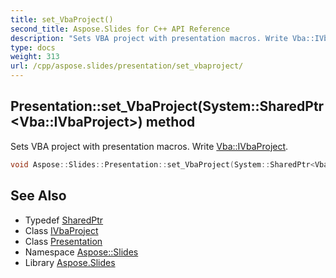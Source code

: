 ```yaml
---
title: set_VbaProject()
second_title: Aspose.Slides for C++ API Reference
description: "Sets VBA project with presentation macros. Write Vba::IVbaProject."
type: docs
weight: 313
url: /cpp/aspose.slides/presentation/set_vbaproject/
---
```

## Presentation::set_VbaProject(System::SharedPtr\<Vba::IVbaProject\>) method


Sets VBA project with presentation macros. Write [Vba::IVbaProject](../../../aspose.slides.vba/ivbaproject/).

```cpp
void Aspose::Slides::Presentation::set_VbaProject(System::SharedPtr<Vba::IVbaProject> value) override
```

## See Also

* Typedef [SharedPtr](../../system/sharedptr/)
* Class [IVbaProject](../../aspose.slides.vba/ivbaproject/)
* Class [Presentation](./)
* Namespace [Aspose::Slides](../)
* Library [Aspose.Slides](../../)